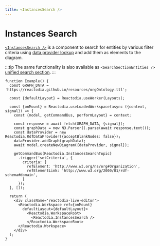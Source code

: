 ```yaml
---
title: <InstancesSearch />
---
```


# Instances Search

[`<InstancesSearch />`](/docs/api/workspace/functions/InstancesSearch.md) is a component to search for entities by various filter criteria using [data provider lookup](/docs/concepts/data-provider.md) and add them as elements to the diagram.

:::tip
The same functionality is also available as `<SearchSectionEntities />` [unified search section](/docs/components/unified-search.md).
:::

```tsx live
function Example() {
  const GRAPH_DATA = 'https://reactodia.github.io/resources/orgOntology.ttl';

  const {defaultLayout} = Reactodia.useWorker(Layouts);

  const {onMount} = Reactodia.useLoadedWorkspace(async ({context, signal}) => {
    const {model, getCommandBus, performLayout} = context;

    const response = await fetch(GRAPH_DATA, {signal});
    const graphData = new N3.Parser().parse(await response.text());
    const dataProvider = new Reactodia.RdfDataProvider({acceptBlankNodes: false});
    dataProvider.addGraph(graphData);
    await model.createNewDiagram({dataProvider, signal});

    getCommandBus(Reactodia.InstancesSearchTopic)
      .trigger('setCriteria', {
        criteria: {
          refElement: 'http://www.w3.org/ns/org#Organization',
          refElementLink: 'http://www.w3.org/2000/01/rdf-schema#domain',
        }
      });
  }, []);

  return (
    <div className='reactodia-live-editor'>
      <Reactodia.Workspace ref={onMount}
        defaultLayout={defaultLayout}>
          <Reactodia.WorkspaceRoot>
            <Reactodia.InstancesSearch />
          </Reactodia.WorkspaceRoot>
      </Reactodia.Workspace>
    </div>
  );
}
```
